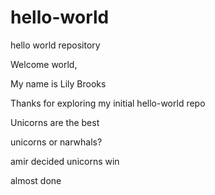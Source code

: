 # hello-world
hello world repository

Welcome world, 

My name is Lily Brooks 

Thanks for exploring my initial hello-world repo

Unicorns are the best

unicorns or narwhals? 

amir decided unicorns win

almost done
